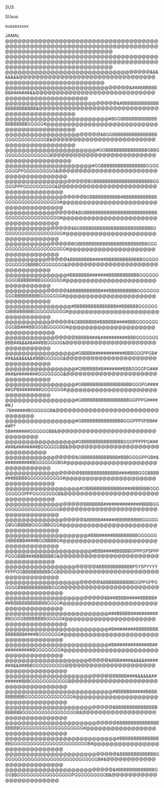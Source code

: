 SUS

SUsus

sussesxxxx



JAMAL
@@@@@@@@@@@@@@@@@@@@@@@@@@@@@@@@@@@@@@@@@@@@@@@@@@@@@@@@@@@@@@@@@@@@@@@@@@@@@@@@@@@@@@@@@@@@@@@@@@@@
@@@@@@@@@@@@@@@@@@@@@@@@@@@@@@@@@@@@@@@@@@@@@@@@@@@@@@@@@@@@@@@@@@@@@@@@@@@@@@@@@@@@@@@@@@@@@@@@@@@@
@@@@@@@@@@@@@@@@@@@@@@@@@@@@@@@@@@@&&&&&&&&@@@@@@@@@@@@@@@@@@@@@@@@@@@@@@@@@@@@@@@@@@@@@@@@@@@@@@@@@
@@@@@@@@@@@@@@@@@@@@@@@@@@@@@@&###BBBBBBBB#######&&@@@@@@@@@@@@@@@@@@@@@@@@@@@@@@@@@@@@@@@@@@@@@@@@@
@@@@@@@@@@@@@@@@@@@@@@@@@@@&#BBBBBBBBBBBBBBBBBBBBBBBB&@@@@@@@@@@@@@@@@@@@@@@@@@@@@@@@@@@@@@@@@@@@@@@
@@@@@@@@@@@@@@@@@@@@@@@@@#BGGBBBBBBBBBBBBBBBBBBBBBGGGGG#@@@@@@@@@@@@@@@@@@@@@@@@@@@@@@@@@@@@@@@@@@@@
@@@@@@@@@@@@@@@@@@@@@@@&BGGBBBBBBBBBBBBBBBBGGGGGGGGGGGGGB&@@@@@@@@@@@@@@@@@@@@@@@@@@@@@@@@@@@@@@@@@@
@@@@@@@@@@@@@@@@@@@@@@#GGBBBBBBBBBBBBBBBGBBGGGGGGGGGGGGGGGB@@@@@@@@@@@@@@@@@@@@@@@@@@@@@@@@@@@@@@@@@
@@@@@@@@@@@@@@@@@@@@@#GGBBBBBBBBBBBBBBBBGGGGGGGGPPGGGGGGGGGG&@@@@@@@@@@@@@@@@@@@@@@@@@@@@@@@@@@@@@@@
@@@@@@@@@@@@@@@@@@@@BGBBBBBBBBBBBBBBBBBBBBBGGGGGPPPGGGGGGGGGG&@@@@@@@@@@@@@@@@@@@@@@@@@@@@@@@@@@@@@@
@@@@@@@@@@@@@@@@@@@BGBBBBBBBBBBB#BBBBBBBBBBBBGGGGGGGGGGGGGGGGG#@@@@@@@@@@@@@@@@@@@@@@@@@@@@@@@@@@@@@
@@@@@@@@@@@@@@@@@&BGBBBBBBBBBBBBBBBBBBBBBBBBBBGGGGGGGGGGGGGGGGG#@@@@@@@@@@@@@@@@@@@@@@@@@@@@@@@@@@@@
@@@@@@@@@@@@@@@@&BGBBBBBBBBBBBBBBBBBBBBBBBBBBGGGGGGGGGGGGGGGGGGG#@@@@@@@@@@@@@@@@@@@@@@@@@@@@@@@@@@@
@@@@@@@@@@@@@@@@BGBBBBBBBBBBBBBBBBBBBBBBBBBGGGGGGGGGGGGGGGGGGGGGG#@@@@@@@@@@@@@@@@@@@@@@@@@@@@@@@@@@
@@@@@@@@@@@@@@@&BBBBBBBB#####BBBBBBBBBBBBBGGGGGGGGGGGGBBBBGGGGGGGG&@@@@@@@@@@@@@@@@@@@@@@@@@@@@@@@@@
@@@@@@@@@@@@@@@#BBBBBBB#######BBBBBBBBBBBGGGGGGGGGGBBBBB#BBGGGGGGG#@@@@@@@@@@@@@@@@@@@@@@@@@@@@@@@@@
@@@@@@@@@@@@@@@&BBBBBBBBBBB###BBBBBBBBBBGGGGGGGGGGBBBBBBBBBGGGGGGG#@@@@@@@@@@@@@@@@@@@@@@@@@@@@@@@@@
@@@@@@@@@@@@@@@@#BBBBBBBBBBBBBBB##BBBBBBGGGGGGGBBBBBBBBBGGGGGGGGGG#@@@@@@@@@@@@@@@@@@@@@@@@@@@@@@@@@
@@@@@@@@@@@@@@@@&GBBBBBBB#BBBBBB####BBBGGGGGGGGGGBB###BBGGGBGGGGGG#@@@@@@@@@@@@@@@@@@@@@@@@@@@@@@@@@
@@@@@@@@@@@@@@@@@BBBBB###&##########BBBGGGGGGGBBB##&&&#&###BBGGGGG&@@@@@@@@@@@@@@@@@@@@@@@@@@@@@@@@@
@@@@@@@@@@@@@@@@@#GBBBB############BBBGGGPPGB###&&&&&&&&#BBBGGGGGG&@@@@@@@@@@@@@@@@@@@@@@@@@@@@@@@@@
@@@@@@@@@@@@@@@@@#GBBBBBB#B#######BBBGGGGPG######&########GGGGGGGG&@@@@@@@@@@@@@@@@@@@@@@@@@@@@@@@@@
@@@@@@@@@@@@@@@@@#GBBBBBBBBBBBBBBBBBBGGGPG######GPB########GGGGGGG#@@@@@@@@@@@@@@@@@@@@@@@@@@@@@@@@@
@@@@@@@@@@@@@@@@@#GBBBBBBBBBBBBBBBBBGGPPPG######J :7B######BGGGGGGB&@@@@@@@@@@@@@@@@@@@@@@@@@@@@@@@@
@@@@@@@@@@@@@@@@@#GBBBBBBBBBBBBBBBGGGPPP5PBB####P?5B#######GGGGGGBB&@@@@@@@@@@@@@@@@@@@@@@@@@@@@@@@@
@@@@@@@@@@@@@@@@@#GBBBBBBBBBBBBBBBGGGPPPPPG######&########BGGGGGGBB&@@@@@@@@@@@@@@@@@@@@@@@@@@@@@@@@
@@@@@@@@@@@@@@@@@&GBBBBBBBBBBBBB#BBBGGGGPPGB#&##########BGGGGGGGBG#@@@@@@@@@@@@@@@@@@@@@@@@@@@@@@@@@
@@@@@@@@@@@@@@@@@@BBBBBBBBBBBBBB####BBBGGGBBBB###BBBBBGGGGGGGGGGG#@@@@@@@@@@@@@@@@@@@@@@@@@@@@@@@@@@
@@@@@@@@@@@@@@@@@@#GBBBBBBBBBBBBB####BBBBBBGGGGGGGGGPPPGGGGGGGGB&@@@@@@@@@@@@@@@@@@@@@@@@@@@@@@@@@@@
@@@@@@@@@@@@@@@@@@@BBBBBBB##############BBBBGGGGGGGGGGGGGGGGGGGB@@@@@@@@@@@@@@@@@@@@@@@@@@@@@@@@@@@@
@@@@@@@@@@@@@@@@@@@&BBBBB######BBBBBBBBBGGGGGGBGGBBBBBGGGGBBGGG#@@@@@@@@@@@@@@@@@@@@@@@@@@@@@@@@@@@@
@@@@@@@@@@@@@@@@@@@@#BBB#####BBBBBBBBBGGGGGGGBBBBBB####BGGBBBBG#@@@@@@@@@@@@@@@@@@@@@@@@@@@@@@@@@@@@
@@@@@@@@@@@@@@@@@@@@@#BBB####BBBBBBGPPPGP5PPPPGGGBBB###BBBBBBBG&@@@@@@@@@@@@@@@@@@@@@@@@@@@@@@@@@@@@
@@@@@@@@@@@@@@@@@@@@@@&BBBBBBBBBBBBP5Y5PYYYYPPPPGGBBBBBBBBBBGGB@@@@@@@@@@@@@@@@@@@@@@@@@@@@@@@@@@@@@
@@@@@@@@@@@@@@@@@@@@@@@&BBBBBBBBBBBGGPPGPPGGGGGBBBBBBBBBBBBGGGB@@@@@@@@@@@@@@@@@@@@@@@@@@@@@@@@@@@@@
@@@@@@@@@@@@@@@@@@@@@@@@&B##BBBB#####BBBBB###BBBBBBBBBBBBBGGGG#@@@@@@@@@@@@@@@@@@@@@@@@@@@@@@@@@@@@@
@@@@@@@@@@@@@@@@@@@@@@@@@###BBBBB##########BBGGGGBBBBBBBBGGGGG#@@@@@@@@@@@@@@@@@@@@@@@@@@@@@@@@@@@@@
@@@@@@@@@@@@@@@@@@@@@@@@@#B########BBBBBBBBBBBBBBB####BGGGGGGG#@@@@@@@@@@@@@@@@@@@@@@@@@@@@@@@@@@@@@
@@@@@@@@@@@@@@@@@@@@@@@@@#B#############B############BGGGGGGGG#@@@@@@@@@@@@@@@@@@@@@@@@@@@@@@@@@@@@@
@@@@@@@@@@@@@@@@@@@@@@@@@&BBB####&&&&&########&&###BBGGGGGGGGGG@@@@@@@@@@@@@@@@@@@@@@@@@@@@@@@@@@@@@
@@@@@@@@@@@@@@@@@@@@@@@@@@BBBBB###&&&&&&########BBBGGGGGGGGGGGGB@@@@@@@@@@@@@@@@@@@@@@@@@@@@@@@@@@@@
@@@@@@@@@@@@@@@@@@@@@@@@@@#BBBBBB#####BBBBBBBBBBBGGGGGGGGGGGGGGG#@@@@@@@@@@@@@@@@@@@@@@@@@@@@@@@@@@@
@@@@@@@@@@@@@@@@@@@@@@@@@@&BBBBBBBBBBBBBBBBBBBBBGGGGGGGGGGGGGGGGGB&@@@@@@@@@@@@@@@@@@@@@@@@@@@@@@@@@
@@@@@@@@@@@@@@@@@@@@@@@@@@@BBBBBBBBBBBBBBBBBBBBGGGGGGGGGGGGGGGGGGGG#@@@@@@@@@@@@@@@@@@@@@@@@@@@@@@@@
@@@@@@@@@@@@@@@@@@@@@@@@@@@#BBBBBBBBBBBBBBBBGGGGGGGGGGGGGGGGGGGGGGGGB#@@@@@@@@@@@@@@@@@@@@@@@@@@@@@@
@@@@@@@@@@@@@@@@@@@@@@@@@@@&BBBBBBBBBBBBBGGGGGGGGGGGGGGGGGGGGGGGGGGGGGGB#&@@@@@@@@@@@@@@@@@@@@@@@@@@
@@@@@@@@@@@@@@@@@@@@@@@@@@&#BBBBBBBBBBBBBGGGBBGGGGGGGGGGGGGGGGGPGGGGGGGGGGB&@@@@@@@@@@@@@@@@@@@@@@@@

